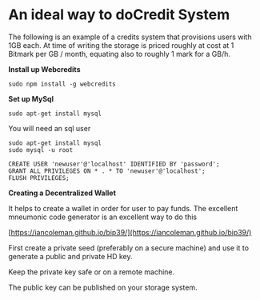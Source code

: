# An ideal way to doCredit System

The following is an example of a credits system that provisions users with 1GB each.  At time of writing the storage is priced roughly at cost at 1 Bitmark per GB / month, equating also to roughly 1 mark for a GB/h.

**Install up Webcredits**

```
sudo npm install -g webcredits
```

**Set up MySql**

```
sudo apt-get install mysql
```

You will need an sql user

```
sudo apt-get install mysql
sudo mysql -u root

CREATE USER 'newuser'@'localhost' IDENTIFIED BY 'password';
GRANT ALL PRIVILEGES ON * . * TO 'newuser'@'localhost';
FLUSH PRIVILEGES;
```

**Creating a Decentralized Wallet**

It helps to create a wallet in order for user to pay funds.  The excellent mneumonic code generator is an excellent way to do this

[https://iancoleman.github.io/bip39/](https://iancoleman.github.io/bip39/)

First create a private seed \(preferably on a secure machine\) and use it to generate a public and private HD key.

Keep the private key safe or on a remote machine.

The public key can be published on your storage system.



